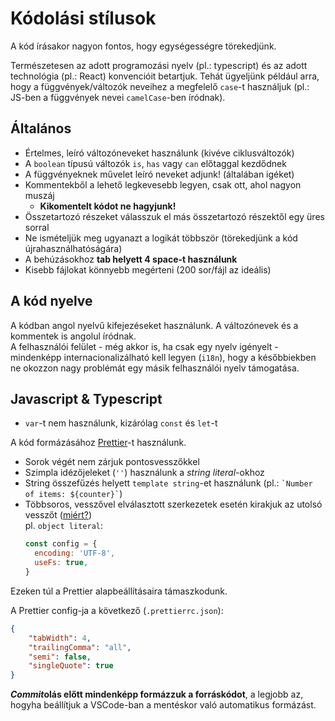 # Kódolási stílusok

A kód írásakor nagyon fontos, hogy egységességre törekedjünk. 

Természetesen az adott programozási nyelv (pl.: typescript) és az adott technológia (pl.: React) konvencióit betartjuk. Tehát ügyeljünk például arra, hogy a függvények/változók neveihez a megfelelő `case`-t használjuk (pl.: JS-ben a függvények nevei `camelCase`-ben íródnak).

## Általános 
- Értelmes, leíró változóneveket használunk (kivéve ciklusváltozók)
- A `boolean` típusú változók `is`, `has` vagy `can` előtaggal kezdődnek
- A függvényeknek művelet leíró neveket adjunk! (általában igéket)
- Kommentekből a lehető legkevesebb legyen, csak ott, ahol nagyon muszáj
  - **Kikomentelt kódot ne hagyjunk!**
- Összetartozó részeket válasszuk el más összetartozó részektől egy üres sorral
- Ne ismételjük meg ugyanazt a logikát többször (törekedjünk a kód újrahasználhatóságára)
- A behúzásokhoz **tab helyett 4 space-t használunk**
- Kisebb fájlokat könnyebb megérteni (200 sor/fájl az ideális)

## A kód nyelve

A kódban angol nyelvű kifejezéseket használunk. A változónevek és a kommentek is angolul íródnak.  
A felhasználói felület - még akkor is, ha csak egy nyelv igényelt - mindenképp internacionalizálható kell legyen (`i18n`),
hogy a későbbiekben ne okozzon nagy problémát egy másik felhasználói nyelv támogatása.

## Javascript & Typescript

- `var`-t nem használunk, kizárólag `const` és `let`-t


A kód formázásához [Prettier](https://prettier.io/)-t használunk.   
 
- Sorok végét nem zárjuk pontosvesszőkkel
- Szimpla idézőjeleket (`''`) használunk a _string literal_-okhoz
- String összefűzés helyett `template string`-et használunk (pl.: ``` `Number of items: ${counter}` ```)
- Többsoros, vesszővel elválasztott szerkezetek esetén kirakjuk az utolsó vesszőt ([miért?](https://www.30secondsofcode.org/js/s/the-case-for-trailing-commas/))  
  pl. `object literal`: 
  ```js
  const config = {
    encoding: 'UTF-8',
    useFs: true,
  }
  ```
Ezeken túl a Prettier alapbeállításaira támaszkodunk.  

A Prettier config-ja a következő (`.prettierrc.json`):
```json
{
    "tabWidth": 4,
    "trailingComma": "all",
    "semi": false,
    "singleQuote": true
}
```
***Commit*olás előtt mindenképp formázzuk a forráskódot**, a legjobb az, hogyha beállítjuk a VSCode-ban a mentéskor való automatikus formázást.